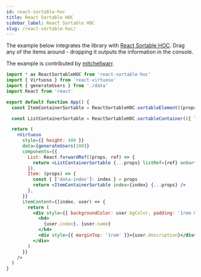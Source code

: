 ```yaml
---
id: react-sortable-hoc
title: React Sortable HOC
sidebar_label: React Sortable HOC
slug: /react-sortable-hoc/
---
```


The example below integrates the library with [React Sortable HOC](https://github.com/clauderic/react-sortable-hoc).
Drag any of the items around - dropping it outputs the information in the console.

The example is contributed by [mitchellwarr](https://github.com/mitchellwarr).

```jsx live include-data import=react-sortable-hoc
import * as ReactSortableHOC from 'react-sortable-hoc'
import { Virtuoso } from 'react-virtuoso'
import { generateUsers } from './data'
import React from 'react'

export default function App() {
  const ItemContainerSortable = ReactSortableHOC.sortableElement((props) => <div {...props} />)

  const ListContainerSortable = ReactSortableHOC.sortableContainer(({ listRef, ...props }) => <div ref={listRef} {...props} />)

  return (
    <Virtuoso
      style={{ height: 400 }}
      data={generateUsers(100)}
      components={{
        List: React.forwardRef((props, ref) => {
          return <ListContainerSortable {...props} listRef={ref} onSortEnd={(...args) => console.log(args)} />
        }),
        Item: (props) => {
          const { ['data-index']: index } = props
          return <ItemContainerSortable index={index} {...props} />
        },
      }}
      itemContent={(index, user) => {
        return (
          <div style={{ backgroundColor: user.bgColor, padding: '1rem 0.5rem' }}>
            <h4>
              {user.index}. {user.name}
            </h4>
            <div style={{ marginTop: '1rem' }}>{user.description}</div>
          </div>
        )
      }}
    />
  )
}
```
